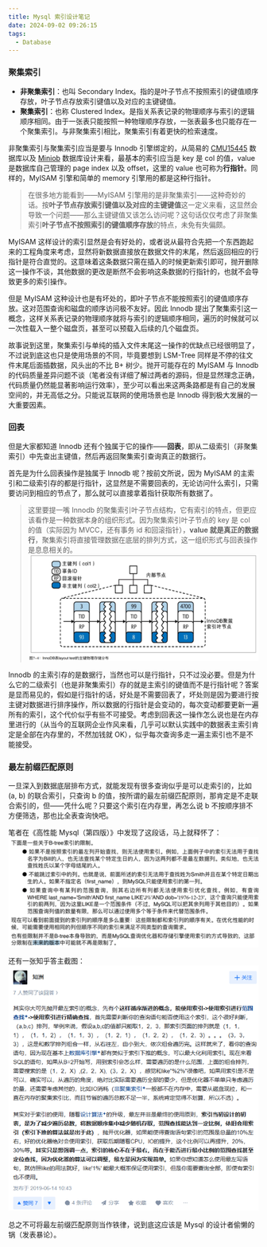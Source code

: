 ```yaml
---
title: Mysql 索引设计笔记
date: 2024-09-02 09:26:15
tags:
  - Database
---
```


### 聚集索引
- **非聚集索引**：也叫 Secondary Index。指的是叶子节点不按照索引的键值顺序存放，叶子节点存放索引键值以及对应的主键键值。
- **聚集索引**：也称 Clustered Index。是指关系表记录的物理顺序与索引的逻辑顺序相同。由于一张表只能按照一种物理顺序存放，一张表最多也只能存在一个聚集索引。与非聚集索引相比，聚集索引有着更快的检索速度。

非聚集索引与聚集索引应当是要与 Innodb 引擎绑定的，从简易的 [CMU15445](https://github.com/cmu-db/bustub) 数据库以及 [Miniob](https://github.com/oceanbase/miniob) 数据库设计来看，最基本的索引应当是 key 是 col 的值，value 是数据库自己管理的 page index 以及 offset，这里的 value 也可称为**行指针**。同样的，MyISAM 引擎和简单的 memory 引擎用的都是这种行指针。

> 在很多地方能看到——MyISAM 引擎用的是非聚集索引——这种奇妙的话。按**叶子节点存放索引键值以及对应的主键键值**这一定义来看，这显然会导致一个问题——那么主键键值又该怎么访问呢？这句话仅仅考虑了非聚集索引**叶子节点不按照索引的键值顺序存放**的特点，未免有失偏颇。

MyISAM 这样设计的索引显然是会有好处的，或者说从最符合先把一个东西跑起来的工程角度来考虑，显然将新数据直接放在数据文件的末尾，然后返回相应的行指针是符合直觉的。这意味着这条数据只需在插入的时候更新索引即可，抛开删除这一操作不谈，其他数据的更改是断然不会影响这条数据的行指针的，也就不会导致更多的索引操作。

但是 MyISAM 这种设计也是有坏处的，即叶子节点不能按照索引的键值顺序存放。这对范围查询和磁盘的顺序访问极不友好。因此 Innodb 提出了聚集索引这一概念，这样关系表记录的物理顺序就将与索引的逻辑顺序相同，遍历的时候就可以一次性载入一整个磁盘页，甚至可以预载入后续的几个磁盘页。

故事说到这里，聚集索引与单纯的插入文件末尾这一操作的优缺点已经很明显了，不过说到底这也只是使用场景的不同，毕竟要想到 LSM-Tree 同样是不停的往文件末尾后面插数据，风头出的不比 B+ 树少。抛开可能存在的 MyISAM 与 Innodb 的代码质量差异问题不谈（笔者没有详细了解过两者的源码，但是显然理念正确，代码质量仍然能显著影响运行效率），至少可以看出来这两条路都是有自己的发展空间的，并无高低之分。只能说互联网的使用场景也是 Innodb 得到极大发展的一大重要因素。

### 回表
但是大家都知道 Innodb 还有个独属于它的操作——**回表**，即从二级索引（非聚集索引）中先查出主键值，然后再返回聚集索引查询真正的数据行。

首先是为什么回表操作是独属于 Innodb 呢？按前文所说，因为 MyISAM 的主索引和二级索引存的都是行指针，这显然是不需要回表的，无论访问什么索引，只需要访问到相应的节点了，那么就可以直接拿着指针获取所有数据了。

> 这里要提一嘴 Innodb 的聚集索引叶子节点结构，它有索引的特点，但更应该看作是一种数据本身的组织形式。因为聚集索引叶子节点的 key 是 col 的值（实际因为 MVCC，还有事务 id 和回滚指针），**value 就是真正的数据行**，聚集索引将直接管理数据在底层的排列方式，这一组织形式与回表操作是息息相关的。
> ![聚集索引物理存储分布](../img/mysql-index-design/聚集索引物理存储分布.png)

Innodb 的主索引存的是数据行，当然也可以是行指针，只不过没必要。但是为什么它的二级索引（也是非聚集索引）存的就是主索引的键值而不是行指针呢？答案是显而易见的，假如是行指针的话，好处是不需要回表了，坏处则是因为要进行按主键对数据进行排序操作，所以数据的行指针是会变动的，每次变动都要更新一遍所有的索引，这个代价似乎有些不可接受。考虑到回表这一操作怎么说也是在内存里进行的（从当今的互联网企业作风来看，几乎可以默认实践中的数据表主索引肯定是全部在内存里的，不然加钱就 OK），似乎每次查询多走一遍主索引也不是不能接受。

### 最左前缀匹配原则
一旦深入到数据底层排布方式，就能发现有很多查询似乎是可以走索引的，比如 (a, b) 的联合索引，只查询 b 的值，按所谓的最左前缀匹配原则，那肯定是不走联合索引的，但——凭什么呢？只要这个索引在内存里，再怎么说 b 不按顺序排不方便筛选，那也比全表查询快吧。

笔者在《高性能 Mysql（第四版）》中发现了这段话，马上就释怀了：
![高性能 Mysql 截图](../img/mysql-index-design/高性能Mysql截图.png)

还有一张知乎答主截图：
![最左匹配原则知乎截图](../img/mysql-index-design/最左匹配原则知乎截图.png)

总之不可将最左前缀匹配原则当作铁律，说到底这应该是 Mysql 的设计者偷懒的锅（发表暴论）。